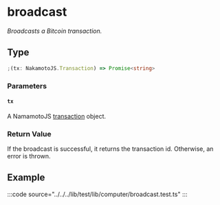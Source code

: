 # broadcast

_Broadcasts a Bitcoin transaction._

## Type

```ts
;(tx: NakamotoJS.Transaction) => Promise<string>
```

### Parameters

#### `tx`

A NamamotoJS [transaction](https://github.com/bitcoin-computer/monorepo/blob/main/packages/nakamotojs/ts_src/transaction.ts) object.

### Return Value

If the broadcast is successful, it returns the transaction id. Otherwise, an error is thrown.

## Example

:::code source="../../../lib/test/lib/computer/broadcast.test.ts" :::
